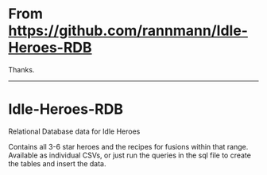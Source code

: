 # From https://github.com/rannmann/Idle-Heroes-RDB
Thanks.


----

# Idle-Heroes-RDB
Relational Database data for Idle Heroes

Contains all 3-6 star heroes and the recipes for fusions within that range.  Available as individual CSVs, or just run the queries in the sql file to create the tables and insert the data.
